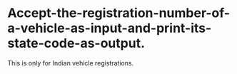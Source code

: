 # Accept-the-registration-number-of-a-vehicle-as-input-and-print-its-state-code-as-output.
This is only for Indian vehicle registrations.
